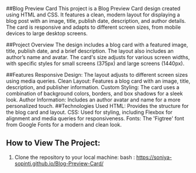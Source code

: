 ##Blog Preview Card
This project is a Blog Preview Card design created using HTML and CSS. It features a clean, modern layout for displaying a blog post with an image, title, publish date, description, and author details. The card is responsive and adapts to different screen sizes, from mobile devices to large desktop screens.

##Project Overview
The design includes a blog card with a featured image, title, publish date, and a brief description. The layout also includes an author’s name and avatar. The card's size adjusts for various screen widths, with specific styles for small screens (375px) and large screens (1440px).

##Features
Responsive Design: The layout adjusts to different screen sizes using media queries.
Clean Layout: Features a blog card with an image, title, description, and publisher information.
Custom Styling: The card uses a combination of background colors, borders, and box shadows for a sleek look.
Author Information: Includes an author avatar and name for a more personalized touch.
##Technologies Used
HTML: Provides the structure for the blog card and layout.
CSS: Used for styling, including Flexbox for alignment and media queries for responsiveness.
Fonts: The 'Figtree' font from Google Fonts for a modern and clean look.

## How to View The Project:

1. Clone the repository to your local machine:
   bash : https://soniya-sopinti.github.io/Blog-Preview-Card/
   
   
